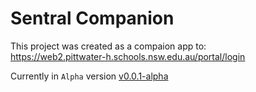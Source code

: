 # Sentral Companion

This project was created as a compaion app to:\
<url>https://web2.pittwater-h.schools.nsw.edu.au/portal/login</url>

Currently in `Alpha` version [v0.0.1-alpha](https://github.com/cammo1123/sentral_companion/releases/download/v0.0.1-alpha/SentralCompanion-v0.0.1-alpha.apk "SentralCompanion-v0.0.1-alpha.apk
")
